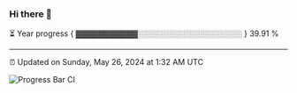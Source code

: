 ### Hi there 👋

⏳ Year progress { ▓▓▓▓▓▓▓▓▓▓▓░░░░░░░░░░░░░░░░░░░ } 39.91 %

---

⏰ Updated on Sunday, May 26, 2024 at 1:32 AM UTC

![Progress Bar CI](https://github.com/arthurbuhl/arthurbuhl/workflows/Progress%20Bar%20CI/badge.svg)

